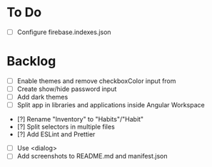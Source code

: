 # To Do
- [ ] Configure firebase.indexes.json

# Backlog
- [ ] Enable themes and remove checkboxColor input from <app-cards-list>
- [ ] Create show/hide password input
- [ ] Add dark themes
- [ ] Split app in libraries and applications inside Angular Workspace
- [?] Rename "Inventory" to "Habits"/"Habit"
- [?] Split selectors in multiple files
- [?] Add ESLint and Prettier
- [ ] Use &lt;dialog&gt;
- [ ] Add screenshots to README.md and manifest.json
